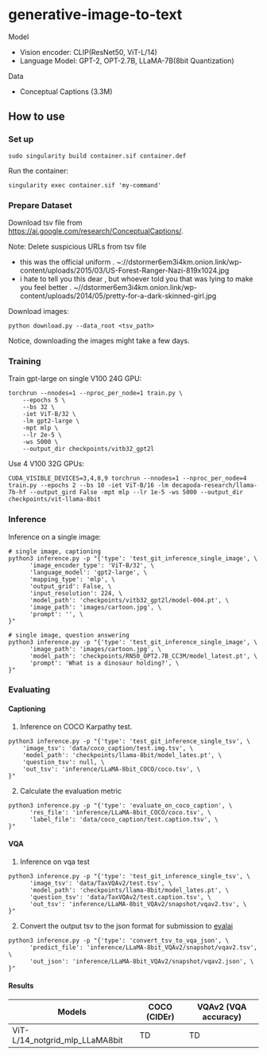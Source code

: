 # generative-image-to-text

Model

- Vision encoder: CLIP(ResNet50, ViT-L/14)
- Language Model: GPT-2, OPT-2.7B, LLaMA-7B(8bit Quantization)

Data

- Conceptual Captions (3.3M)

## How to use

### Set up

```
sudo singularity build container.sif container.def
```

Run the container:

```
singularity exec container.sif 'my-command'
```

### Prepare Dataset

Download tsv file from https://ai.google.com/research/ConceptualCaptions/.

Note: Delete suspicious URLs from tsv file

- this was the official uniform . ~://dstormer6em3i4km.onion.link/wp-content/uploads/2015/03/US-Forest-Ranger-Nazi-819x1024.jpg
- i hate to tell you this dear , but whoever told you that was lying to make you feel better . ~//dstormer6em3i4km.onion.link/wp-content/uploads/2014/05/pretty-for-a-dark-skinned-girl.jpg

Download images:

```
python download.py --data_root <tsv_path>
```

Notice, downloading the images might take a few days.

### Training

Train gpt-large on single V100 24G GPU:

```
torchrun --nnodes=1 --nproc_per_node=1 train.py \
    --epochs 5 \
    --bs 32 \
    -iet ViT-B/32 \
    -lm gpt2-large \
    -mpt mlp \
    --lr 2e-5 \
    -ws 5000 \
    --output_dir checkpoints/vitb32_gpt2l
```

Use 4 V100 32G GPUs:

```
CUDA_VISIBLE_DEVICES=3,4,8,9 torchrun --nnodes=1 --nproc_per_node=4 train.py --epochs 2 --bs 10 -iet ViT-B/16 -lm decapoda-research/llama-7b-hf --output_gird False -mpt mlp --lr 1e-5 -ws 5000 --output_dir checkpoints/vit-llama-8bit
```

### Inference

Inference on a single image:

```
# single image, captioning
python3 inference.py -p "{'type': 'test_git_inference_single_image', \
      'image_encoder_type': 'ViT-B/32', \
      'language_model': 'gpt2-large', \
      'mapping_type': 'mlp', \
      'output_grid': False, \
      'input_resolution': 224, \
      'model_path': 'checkpoints/vitb32_gpt2l/model-004.pt', \
      'image_path': 'images/cartoon.jpg', \
      'prompt': '', \
}"

# single image, question answering
python3 inference.py -p "{'type': 'test_git_inference_single_image', \
      'image_path': 'images/cartoon.jpg', \
      'model_path': 'checkpoints/RN50_OPT2.7B_CC3M/model_latest.pt', \
      'prompt': 'What is a dinosaur holding?', \
}"
```

### Evaluating

#### Captioning

1. Inference on COCO Karpathy test.

```
python3 inference.py -p "{'type': 'test_git_inference_single_tsv', \
    'image_tsv': 'data/coco_caption/test.img.tsv', \
    'model_path': 'checkpoints/llama-8bit/model_lates.pt', \
    'question_tsv': null, \
    'out_tsv': 'inference/LLaMA-8bit_COCO/coco.tsv', \
}"
```

2. Calculate the evaluation metric

```
python3 inference.py -p "{'type': 'evaluate_on_coco_caption', \
      'res_file': 'inference/LLaMA-8bit_COCO/coco.tsv', \
      'label_file': 'data/coco_caption/test.caption.tsv', \
}"
```

#### VQA

1. Inference on vqa test

```
python3 inference.py -p "{'type': 'test_git_inference_single_tsv', \
      'image_tsv': 'data/TaxVQAv2/test.tsv', \
      'model_path': 'checkpoints/llama-8bit/model_lates.pt', \
      'question_tsv': 'data/TaxVQAv2/test.caption.tsv', \
      'out_tsv': 'inference/LLaMA-8bit_VQAv2/snapshot/vqav2.tsv', \
}"
```

2. Convert the output tsv to the json format for submission to [evalai](https://eval.ai/web/challenges/challenge-page/830/overview)

```
python3 inference.py -p "{'type': 'convert_tsv_to_vqa_json', \
      'predict_file': 'inference/LLaMA-8bit_VQAv2/snapshot/vqav2.tsv', \
      'out_json': 'inference/LLaMA-8bit_VQAv2/snapshot/vqav2.json', \
}"
```

#### Results

| Models                         | COCO (CIDEr) | VQAv2 (VQA accuracy) |
| ------------------------------ | ------------ | -------------------- |
| ViT-L/14_notgrid_mlp_LLaMA8bit | TD           | TD                   |
